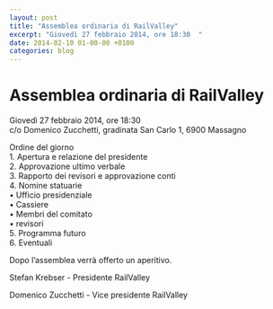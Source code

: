 ```yaml
---
layout: post
title: "Assemblea ordinaria di RailValley"
excerpt: "Giovedì 27 febbraio 2014, ore 18:30  "
date: 2014-02-10 01-00-00 +0100
categories: blog
---
```


# Assemblea ordinaria di RailValley

Giovedì 27 febbraio 2014, ore 18:30  
 c/o Domenico Zucchetti, gradinata San Carlo 1, 6900 Massagno

Ordine del giorno  
 1\. Apertura e relazione del presidente  
 2\. Approvazione ultimo verbale  
 3\. Rapporto dei revisori e approvazione conti  
 4\. Nomine statuarie  
 • Ufficio presidenziale  
 • Cassiere  
 • Membri del comitato  
 • revisori  
 5\. Programma futuro  
 6\. Eventuali

Dopo l’assemblea verrà offerto un aperitivo.

Stefan Krebser - Presidente RailValley

Domenico Zucchetti - Vice presidente RailValley
  
  

